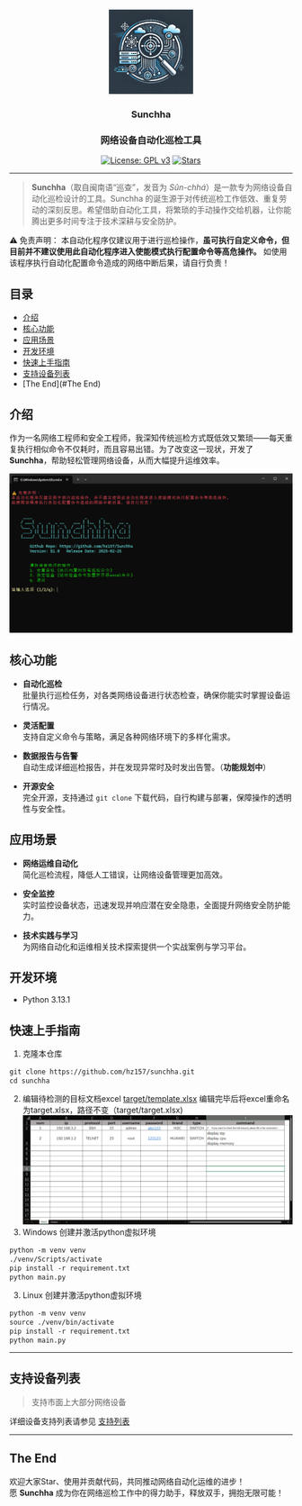 # 
<p align="center"><img src= "./docs/images/lg.jpg" alt="Sunchha" width="150" /></p>
<h3 align="center">Sunchha</h3>
<h3 align="center">网络设备自动化巡检工具</h3>
<p align="center">
  <a href="https://www.gnu.org/licenses/gpl-3.0.html#license-text"><img src="https://img.shields.io/github/license/hz157/Sunchha" alt="License: GPL v3"></a>
  <a href="https://github.com/hz157/Sunchha"><img src="https://img.shields.io/github/stars/hz157/Sunchha" alt="Stars"></a>  
</p>
<hr/>

> **Sunchha**（取自闽南语“巡查”，发音为 *Sûn-chhá*）是一款专为网络设备自动化巡检设计的工具。Sunchha 的诞生源于对传统巡检工作低效、重复劳动的深刻反思。希望借助自动化工具，将繁琐的手动操作交给机器，让你能腾出更多时间专注于技术深耕与安全防护。

⚠️ 免责声明：
本自动化程序仅建议用于进行巡检操作，**虽可执行自定义命令，但目前并不建议使用此自动化程序进入使能模式执行配置命令等高危操作。**
如使用该程序执行自动化配置命令造成的网络中断后果，请自行负责！

## 目录

- [介绍](#介绍)
- [核心功能](#核心功能)
- [应用场景](#应用场景)
- [开发环境](#开发环境)
- [快速上手指南](#快速上手指南)
- [支持设备列表](#支持设备列表)
- [The End](#The End)

## 介绍



作为一名网络工程师和安全工程师，我深知传统巡检方式既低效又繁琐——每天重复执行相似命令不仅耗时，而且容易出错。为了改变这一现状，开发了 **Sunchha**，帮助轻松管理网络设备，从而大幅提升运维效率。


![index](./docs/images/2025-02-25_22-47-37.png)


## 核心功能

- **自动化巡检**  
  批量执行巡检任务，对各类网络设备进行状态检查，确保你能实时掌握设备运行情况。

- **灵活配置**  
  支持自定义命令与策略，满足各种网络环境下的多样化需求。

- **数据报告与告警**  
  自动生成详细巡检报告，并在发现异常时及时发出告警。（**功能规划中**）

- **开源安全**  
  完全开源，支持通过 `git clone` 下载代码，自行构建与部署，保障操作的透明性与安全性。



## 应用场景

- **网络运维自动化**  
  简化巡检流程，降低人工错误，让网络设备管理更加高效。

- **安全监控**  
  实时监控设备状态，迅速发现并响应潜在安全隐患，全面提升网络安全防护能力。

- **技术实践与学习**  
  为网络自动化和运维相关技术探索提供一个实战案例与学习平台。

## 开发环境
- Python 3.13.1 

## 快速上手指南
1. 克隆本仓库
```
git clone https://github.com/hz157/sunchha.git
cd sunchha
```
2. 编辑待检测的目标文档excel [target/template.xlsx](./target/template.xlsx) 编辑完毕后将excel重命名为target.xlsx，路径不变（target/target.xlsx)
![template.xlsx](./docs/images/2025-02-25_22-46-26.png)
3. Windows 创建并激活python虚拟环境
```
python -m venv venv
./venv/Scripts/activate
pip install -r requirement.txt
python main.py
```
3. Linux 创建并激活python虚拟环境
```
python -m venv venv
source ./venv/bin/activate
pip install -r requirement.txt
python main.py
```

---

## 支持设备列表

> 支持市面上大部分网络设备

详细设备支持列表请参见 [支持列表](./docs/support_brand.md)

---

## The End
欢迎大家Star、使用并贡献代码，共同推动网络自动化运维的进步！<br>
愿 **Sunchha** 成为你在网络巡检工作中的得力助手，释放双手，拥抱无限可能！

